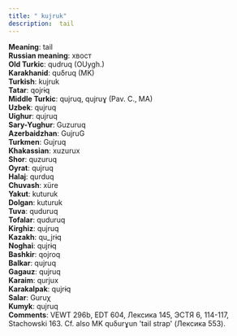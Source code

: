```yaml
---
title: " kujruk"
description:  tail
---
```


<strong>Meaning</strong>:  tail<br>
<strong>Russian meaning</strong>:  хвост<br>
<strong>Old Turkic</strong>:  qudruq (OUygh.)<br>
<strong>Karakhanid</strong>:  quδruq (MK)<br>
<strong>Turkish</strong>:  kujruk<br>
<strong>Tatar</strong>:  qojrɨq<br>
<strong>Middle Turkic</strong>:  qujruq, qujruɣ (Pav. C., MA)<br>
<strong>Uzbek</strong>:  qujruq<br>
<strong>Uighur</strong>:  qujruq<br>
<strong>Sary-Yughur</strong>:  Guzuruq<br>
<strong>Azerbaidzhan</strong>:  GujruG<br>
<strong>Turkmen</strong>:  Gujruq<br>
<strong>Khakassian</strong>:  xuzurux<br>
<strong>Shor</strong>:  quzuruq<br>
<strong>Oyrat</strong>:  qujruq<br>
<strong>Halaj</strong>:  qurduq<br>
<strong>Chuvash</strong>:  xüre<br>
<strong>Yakut</strong>:  kuturuk<br>
<strong>Dolgan</strong>:  kuturuk<br>
<strong>Tuva</strong>:  quduruq<br>
<strong>Tofalar</strong>:  quduruq<br>
<strong>Kirghiz</strong>:  qujruq<br>
<strong>Kazakh</strong>:  qu_jrɨq<br>
<strong>Noghai</strong>:  qujrɨq<br>
<strong>Bashkir</strong>:  qojroq<br>
<strong>Balkar</strong>:  qujruq<br>
<strong>Gagauz</strong>:  qujruq<br>
<strong>Karaim</strong>:  qurjux<br>
<strong>Karakalpak</strong>:  qujrɨq<br>
<strong>Salar</strong>:  Guruχ<br>
<strong>Kumyk</strong>:  qujruq<br>
<strong>Comments</strong>:  VEWT 296b, EDT 604, Лексика 145, ЭСТЯ 6, 114-117, Stachowski 163. Cf. also MK quδurɣun 'tail strap' (Лексика 553).<br>


